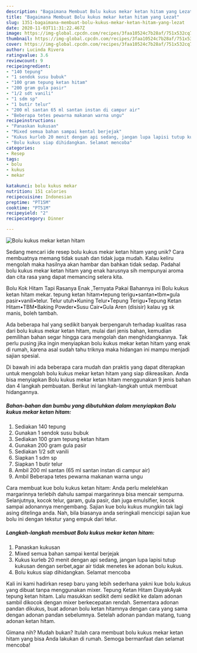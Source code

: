 ```yaml
---
description: "Bagaimana Membuat Bolu kukus mekar ketan hitam yang Lezat"
title: "Bagaimana Membuat Bolu kukus mekar ketan hitam yang Lezat"
slug: 1351-bagaimana-membuat-bolu-kukus-mekar-ketan-hitam-yang-lezat
date: 2020-11-03T11:31:22.467Z
image: https://img-global.cpcdn.com/recipes/3faa10524c7b28af/751x532cq70/bolu-kukus-mekar-ketan-hitam-foto-resep-utama.jpg
thumbnail: https://img-global.cpcdn.com/recipes/3faa10524c7b28af/751x532cq70/bolu-kukus-mekar-ketan-hitam-foto-resep-utama.jpg
cover: https://img-global.cpcdn.com/recipes/3faa10524c7b28af/751x532cq70/bolu-kukus-mekar-ketan-hitam-foto-resep-utama.jpg
author: Lucinda Rivera
ratingvalue: 3.6
reviewcount: 9
recipeingredient:
- "140 tepung"
- "1 sendok susu bubuk"
- "100 gram tepung ketan hitam"
- "200 gram gula pasir"
- "1/2 sdt vanili"
- "1 sdm sp"
- "1 butir telur"
- "200 ml santan 65 ml santan instan di campur air"
- "Beberapa tetes pewarna makanan warna ungu"
recipeinstructions:
- "Panaskan kukusan"
- "Mixed semua bahan sampai kental berjejak"
- "Kukus kurleb 20 menit dengan api sedang, jangan lupa lapisi tutup kukusan dengan serbet,agar air tidak menetes ke adonan bolu kukus."
- "Bolu kukus siap dihidangkan. Selamat mencoba"
categories:
- Resep
tags:
- bolu
- kukus
- mekar

katakunci: bolu kukus mekar 
nutrition: 151 calories
recipecuisine: Indonesian
preptime: "PT15M"
cooktime: "PT51M"
recipeyield: "2"
recipecategory: Dinner

---
```



![Bolu kukus mekar ketan hitam](https://img-global.cpcdn.com/recipes/3faa10524c7b28af/751x532cq70/bolu-kukus-mekar-ketan-hitam-foto-resep-utama.jpg)

Sedang mencari ide resep bolu kukus mekar ketan hitam yang unik? Cara membuatnya memang tidak susah dan tidak juga mudah. Kalau keliru mengolah maka hasilnya akan hambar dan bahkan tidak sedap. Padahal bolu kukus mekar ketan hitam yang enak harusnya sih mempunyai aroma dan cita rasa yang dapat memancing selera kita.

Bolu Kok Hitam Tapi Rasanya Enak ,Ternyata Pakai Bahannya ini Bolu kukus ketan hitam mekar. tepung ketan hitam•tepung terigu•santan•tbm•gula pasir•vanili•telur. Telur utuh•Kuning Telur•Tepung Terigu•Tepung Ketan Hitam•TBM•Baking Powder•Susu Cair•Gula Aren (disisir) kalau yg sk manis, boleh tambah.

Ada beberapa hal yang sedikit banyak berpengaruh terhadap kualitas rasa dari bolu kukus mekar ketan hitam, mulai dari jenis bahan, kemudian pemilihan bahan segar hingga cara mengolah dan menghidangkannya. Tak perlu pusing jika ingin menyiapkan bolu kukus mekar ketan hitam yang enak di rumah, karena asal sudah tahu triknya maka hidangan ini mampu menjadi sajian spesial.


Di bawah ini ada beberapa cara mudah dan praktis yang dapat diterapkan untuk mengolah bolu kukus mekar ketan hitam yang siap dikreasikan. Anda bisa menyiapkan Bolu kukus mekar ketan hitam menggunakan 9 jenis bahan dan 4 langkah pembuatan. Berikut ini langkah-langkah untuk membuat hidangannya.

<!--inarticleads1-->

##### Bahan-bahan dan bumbu yang dibutuhkan dalam menyiapkan Bolu kukus mekar ketan hitam:

1. Sediakan 140 tepung
1. Gunakan 1 sendok susu bubuk
1. Sediakan 100 gram tepung ketan hitam
1. Gunakan 200 gram gula pasir
1. Sediakan 1/2 sdt vanili
1. Siapkan 1 sdm sp
1. Siapkan 1 butir telur
1. Ambil 200 ml santan (65 ml santan instan di campur air)
1. Ambil Beberapa tetes pewarna makanan warna ungu


Cara membuat kue bolu kukus ketan hitam: Anda perlu melelehkan margarinnya terlebih dahulu sampai margarinnya bisa mencair sempurna. Selanjutnya, kocok telur, garam, gula pasir, dan juga emulsifier, kocok sampai adonannya mengembang. Sajian kue bolu kukus mungkin tak lagi asing ditelinga anda. Nah, bila biasanya anda seringkali mencicipi sajian kue bolu ini dengan tekstur yang empuk dari telur. 

<!--inarticleads2-->

##### Langkah-langkah membuat Bolu kukus mekar ketan hitam:

1. Panaskan kukusan
1. Mixed semua bahan sampai kental berjejak
1. Kukus kurleb 20 menit dengan api sedang, jangan lupa lapisi tutup kukusan dengan serbet,agar air tidak menetes ke adonan bolu kukus.
1. Bolu kukus siap dihidangkan. Selamat mencoba


Kali ini kami hadirkan resep baru yang lebih sederhana yakni kue bolu kukus yang dibuat tanpa menggunakan mixer. Tepung Ketan Hitam DiayakAyak tepung ketan hitam. Lalu masukkan sedikit demi sedikit ke dalam adonan sambil dikocok dengan mixer berkecepatan rendah. Sementara adonan pandan dikukus, buat adonan bolu ketan hitamnya dengan cara yang sama dengan adonan pandan sebelumnya. Setelah adonan pandan matang, tuang adonan ketan hitam. 

Gimana nih? Mudah bukan? Itulah cara membuat bolu kukus mekar ketan hitam yang bisa Anda lakukan di rumah. Semoga bermanfaat dan selamat mencoba!
